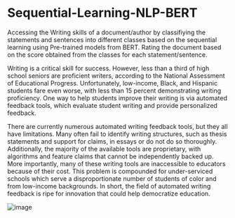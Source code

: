 # Sequential-Learning-NLP-BERT
Accessing the Writing skills of a document/author by classifiying the statements and sentences into different classes based on the sequential learning using Pre-trained models from BERT. Rating the document based on the score obtained from the classes for each statement/sentence.

Writing is a critical skill for success. However, less than a third of high school seniors are proficient writers, according to the National Assessment of Educational Progress. Unfortunately, low-income, Black, and Hispanic students fare even worse, with less than 15 percent demonstrating writing proficiency. One way to help students improve their writing is via automated feedback tools, which evaluate student writing and provide personalized feedback.

There are currently numerous automated writing feedback tools, but they all have limitations. Many often fail to identify writing structures, such as thesis statements and support for claims, in essays or do not do so thoroughly. Additionally, the majority of the available tools are proprietary, with algorithms and feature claims that cannot be independently backed up. More importantly, many of these writing tools are inaccessible to educators because of their cost. This problem is compounded for under-serviced schools which serve a disproportionate number of students of color and from low-income backgrounds. In short, the field of automated writing feedback is ripe for innovation that could help democratize education.

![image](https://user-images.githubusercontent.com/57532016/207398973-0b86d343-2bf5-48b6-8dd0-0dd58e5daa1f.png)
